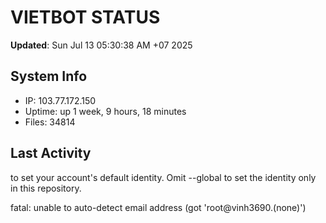 # VIETBOT STATUS
**Updated**: Sun Jul 13 05:30:38 AM +07 2025

## System Info
- IP: 103.77.172.150
- Uptime: up 1 week, 9 hours, 18 minutes
- Files: 34814

## Last Activity

to set your account's default identity.
Omit --global to set the identity only in this repository.

fatal: unable to auto-detect email address (got 'root@vinh3690.(none)')
